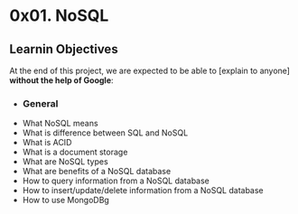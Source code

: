 # 0x01. NoSQL

## Learnin Objectives

At the end of this project, we are expected to be able to  [explain to anyone] **without the help of Google**:

-   ### General
-   What NoSQL means
-   What is difference between SQL and NoSQL
-   What is ACID
-   What is a document storage
-   What are NoSQL types
-   What are benefits of a NoSQL database
-   How to query information from a NoSQL database
-   How to insert/update/delete information from a NoSQL database
-   How to use MongoDBg
